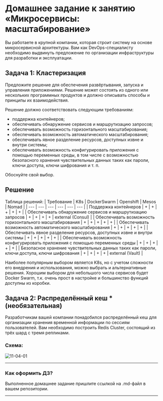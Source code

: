 
# Домашнее задание к занятию «Микросервисы: масштабирование»

Вы работаете в крупной компании, которая строит систему на основе микросервисной архитектуры.
Вам как DevOps-специалисту необходимо выдвинуть предложение по организации инфраструктуры для разработки и эксплуатации.

## Задача 1: Кластеризация

Предложите решение для обеспечения развёртывания, запуска и управления приложениями.
Решение может состоять из одного или нескольких программных продуктов и должно описывать способы и принципы их взаимодействия.

Решение должно соответствовать следующим требованиям:
- поддержка контейнеров;
- обеспечивать обнаружение сервисов и маршрутизацию запросов;
- обеспечивать возможность горизонтального масштабирования;
- обеспечивать возможность автоматического масштабирования;
- обеспечивать явное разделение ресурсов, доступных извне и внутри системы;
- обеспечивать возможность конфигурировать приложения с помощью переменных среды, в том числе с возможностью безопасного хранения чувствительных данных таких как пароли, ключи доступа, ключи шифрования и т. п.

Обоснуйте свой выбор.

## Решение

Таблица решений:
| Требование | K8s | DockerSwarm | Openshift | Mesos | Nomad |
| --- | --- | --- | --- | --- | --- |
| Поддержка контейнеров | + | + | + | + | + |
| Обеспечивать обнаружение сервисов и маршрутизацию запросов | + | + | + | + | external (Consul) |
| Обеспечивать возможность горизонтального масштабирования | + | + | + | + | + |
| Обеспечивать возможность автоматического масштабирования | + | + | + | + | + |
| Обеспечивать явное разделение ресурсов, доступных извне и внутри системы | + | + | + | + | + |
| Обеспечивать возможность конфигурировать приложения с помощью переменных среды | + | + | + | + | + |
| Безопасное хранение чувствительных данных таких как пароли, ключи доступа, ключи шифрования | + | + | + | + | external (Vault) |

Наиболее популярным выбором является K8s, но с учетом сложности его внедрения и использования, можно выбрать и альтернативные решения.
Хорошим выбором для небольшого числа сервисов будет Docker Swarm, т.к. очень прост в настройке и большинство функций доступны из коробки.

## Задача 2: Распределённый кеш * (необязательная)

Разработчикам вашей компании понадобился распределённый кеш для организации хранения временной информации по сессиям пользователей.
Вам необходимо построить Redis Cluster, состоящий из трёх шард с тремя репликами.

### Схема:

![11-04-01](https://user-images.githubusercontent.com/1122523/114282923-9b16f900-9a4f-11eb-80aa-61ed09725760.png)

---

### Как оформить ДЗ?

Выполненное домашнее задание пришлите ссылкой на .md-файл в вашем репозитории.

---
